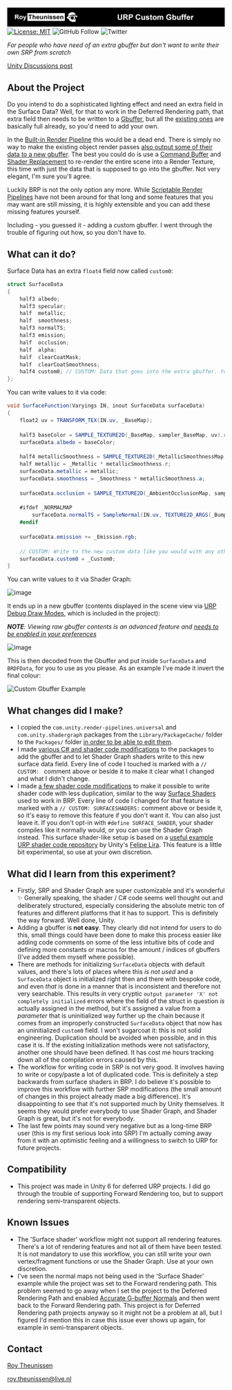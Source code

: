  [![Roy Theunissen](Assets/Documentation~/Github%20Header.jpg)](http://roytheunissen.com)
[![License: MIT](https://img.shields.io/badge/License-MIT-brightgreen.svg)](LICENSE.md)
![GitHub Follow](https://img.shields.io/github/followers/RoyTheunissen?label=RoyTheunissen&style=social) ![Twitter](https://img.shields.io/twitter/follow/Roy_Theunissen?style=social)

_For people who have need of an extra gbuffer but don't want to write their own SRP from scratch_

[Unity Discussions post](https://discussions.unity.com/t/adding-a-gbuffer-to-urp-example-project/1541024)

## About the Project

Do you intend to do a sophisticated lighting effect and need an extra field in the Surface Data? Well, for that to work in the Deferred Rendering path, that extra field then needs to be written to a [Gbuffer](https://en.wikipedia.org/wiki/Deferred_shading), but all the [existing ones](https://docs.unity3d.com/Packages/com.unity.render-pipelines.universal@13.1/manual/rendering/deferred-rendering-path.html) are basically full already, so you'd need to add your own.

In the [Built-in Render Pipeline](https://docs.unity3d.com/Manual/built-in-render-pipeline.html) this would be a dead end. There is simply no way to make the existing object render passes [also output some of their data to a new gbuffer](https://en.wikipedia.org/wiki/Multiple_Render_Targets). The best you could do is use a [Command Buffer](https://docs.unity3d.com/ScriptReference/Rendering.CommandBuffer.html) and [Shader Replacement](https://docs.unity3d.com/Manual/SL-ShaderReplacement.html) to re-render the entire scene into a Render Texture, this time with just the data that is supposed to go into the gbuffer. Not very elegant, I'm sure you'll agree.

Luckily BRP is not the only option any more. While [Scriptable Render Pipelines](https://docs.unity3d.com/Manual/scriptable-render-pipeline-introduction.html) have not been around for that long and some features that you may want are still missing, it is highly extensible and you can add these missing features yourself.

Including - you guessed it - adding a custom gbuffer. I went through the trouble of figuring out how, so you don't have to.

## What can it do?

Surface Data has an extra `float4` field now called `custom0`:

```cs
struct SurfaceData
{
    half3 albedo;
    half3 specular;
    half  metallic;
    half  smoothness;
    half3 normalTS;
    half3 emission;
    half  occlusion;
    half  alpha;
    half  clearCoatMask;
    half  clearCoatSmoothness;
    half4 custom0; // CUSTOM: Data that goes into the extra gbuffer. You can also split this up into separate fields.
};
```

You can write values to it via code:

```cs
void SurfaceFunction(Varyings IN, inout SurfaceData surfaceData)
{
    float2 uv = TRANSFORM_TEX(IN.uv, _BaseMap);
    
    half3 baseColor = SAMPLE_TEXTURE2D(_BaseMap, sampler_BaseMap, uv).rgb * _BaseColor.rgb;
    surfaceData.albedo = baseColor;
    
    half4 metallicSmoothness = SAMPLE_TEXTURE2D(_MetallicSmoothnessMap, sampler_BaseMap, uv);
    half metallic = _Metallic * metallicSmoothness.r;
    surfaceData.metallic = metallic;
    surfaceData.smoothness = _Smoothness * metallicSmoothness.a;
    
    surfaceData.occlusion = SAMPLE_TEXTURE2D(_AmbientOcclusionMap, sampler_BaseMap, uv).g * _OcclusionStrength;
    
    #ifdef _NORMALMAP
        surfaceData.normalTS = SampleNormal(IN.uv, TEXTURE2D_ARGS(_BumpMap, sampler_BumpMap), _BumpScale);
    #endif
    
    surfaceData.emission += _Emission.rgb;

    // CUSTOM: Write to the new custom data like you would with any other SurfaceData field.
    surfaceData.custom0 = _Custom0;
}
```
You can write values to it via Shader Graph:

![image](https://github.com/user-attachments/assets/0fce47e3-fc16-4d5a-bc91-77d452397a38)

It ends up in a new gbuffer (contents displayed in the scene view via [URP Debug Draw Modes](https://github.com/RoyTheunissen/URP-Debug-Draw-Modes), which is included in the project):

_**NOTE**: Viewing raw gbuffer contents is an advanced feature and [needs to be enabled in your preferences](https://github.com/RoyTheunissen/URP-Debug-Draw-Modes#:~:text=If%20you%20want%20to%20use%20the%20advanced%20debug%20draw%20modes%2C%20for%20example%20to%20view%20the%20unfiltered%20Gbuffers%2C%20head%20to%20Edit%20%3E%20Preferences...%20%3E%20URP%20Debug%20Draw%20Modes%20%3E%20Active%20Categories%20and%20enable%20the%20Gbuffer%20category)_

![image](https://github.com/user-attachments/assets/17f12942-518f-4cb9-9d78-eaffd523e64e)

This is then decoded from the Gbuffer and put inside `SurfaceData` and `BRDFData`, for you to use as you please. As an example I've made it invert the final colour:

![Custom Gbuffer Example](https://github.com/user-attachments/assets/03e5be36-9522-4def-adc3-2f6edae9ea48)


## What changes did I make?
- I copied the `com.unity.render-pipelines.universal` and `com.unity.shadergraph` packages from the `Library/PackageCache/` folder to the `Packages/` folder [in order to be able to edit them](https://support.unity.com/hc/en-us/articles/9113460764052-How-can-I-modify-built-in-packages).
- I made [various C# and shader code modifications](https://github.com/RoyTheunissen/URP-Custom-Gbuffer/pull/1) to the packages to add the gbuffer and to let Shader Graph shaders write to this new surface data field. Every line of code I touched is marked with a `// CUSTOM: ` comment above or beside it to make it clear what I changed and what I didn't change.
- I made [a few shader code modifications](https://github.com/RoyTheunissen/URP-Custom-Gbuffer/pull/2) to make it possible to write shader code with less duplication, similar to the way [Surface Shaders](https://docs.unity3d.com/Manual/SL-SurfaceShaders.html) used to work in BRP. Every line of code I changed for that feature is marked with a `// CUSTOM: SURFACESHADERS:` comment above or beside it, so it's easy to remove this feature if you don't want it.
  You can also just leave it. If you don't opt-in with `#define SURFACE_SHADER`, your shader compiles like it normally would, or you can use the Shader Graph instead. This surface shader-like setup is based on a [useful example URP shader code repository](https://github.com/phi-lira/UniversalShaderExamples/tree/master/Assets/_ExampleScenes/51_LitPhysicallyBased) by Unity's [Felipe Lira](https://github.com/phi-lira). This feature is a little bit experimental, so use at your own discretion.

## What did I learn from this experiment?
- Firstly, SRP and Shader Graph are super customizable and it's wonderful ✨ Generally speaking, the shader / C# code seems well thought out and deliberately structured, especially considering the absolute metric ton of features and different platforms that it has to support. This is definitely the way forward. Well done, Unity.
- Adding a gbuffer is **not easy**. They clearly did not intend for users to do this, small things could have been done to make this process easier like adding code comments on some of the less intuitive bits of code and defining more constants or macros for the amount / indices of gbuffers (I've added them myself where possible).
- There are methods for initializing `SurfaceData` objects with default values, and there's lots of places where this _is not used_ and a `SurfaceData` object is initialized right then and there with bespoke code, and even _that_ is done in a manner that is inconsistent and therefore not very searchable. This results in very cryptic `output parameter 'X' not completely initialized` errors where the field of the struct in question *is* actually assigned in the method, but it's assigned a value from a _parameter_ that is uninitialized way further up the chain because it comes from an improperly constructed `SurfaceData` object that now has an uninitialized `custom0` field. I won't sugarcoat it: this is not solid engineering. Duplication should be avoided when possible, and in this case it is. If the existing initialization methods were not satisfactory, another one should have been defined. It has cost me hours tracking down all of the compilation errors caused by this.
- The workflow for writing code in SRP is not very good. It involves having to write or copy/paste a lot of duplicated code. This is definitely a step backwards from surface shaders in BRP. I do believe it's possible to improve this workflow with further SRP modifications (the small amount of changes in this project already made a big difference). It's disappointing to see that it's not supported much by Unity themselves. It seems they would prefer everybody to use Shader Graph, and Shader Graph is great, but it's not for everybody.
- The last few points may sound very negative but as a long-time BRP user (this is my first serious look into SRP) I'm actually coming away from it with an optimistic feeling and a willingness to switch to URP for future projects.

## Compatibility

- This project was made in Unity 6 for deferred URP projects. I did go through the trouble of supporting Forward Rendering too, but to support rendering semi-transparent objects.

## Known Issues
- The 'Surface shader' workflow might not support all rendering features. There's a lot of rendering features and not all of them have been tested. It is not mandatory to use this workflow, you can still write your own vertex/fragment functions or use the Shader Graph. Use at your own discretion.
- I've seen the normal maps not being used in the 'Surface Shader' example while the project was set to the Forward rendering path. This problem seemed to go away when I set the project to the Deferred Rendering Path and enabled [Accurate G-buffer Normals](https://docs.unity3d.com/Packages/com.unity.render-pipelines.universal@13.1/manual/rendering/deferred-rendering-path.html#accurate-g-buffer-normals) and then went back to the Forward Rendering path. This project is for Deferred Rendering path projects anyway so it might not be a problem at all, but I figured I'd mention this in case this issue ever shows up again, for example in semi-transparent objects.

## Contact
[Roy Theunissen](https://roytheunissen.com)

[roy.theunissen@live.nl](mailto:roy.theunissen@live.nl)

